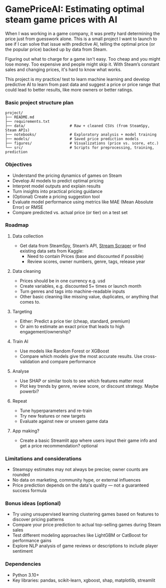 # GamePriceAI: Estimating optimal steam game prices with AI

When I was working in a game company, it was pretty hard determining the price just from guesswork alone. This is a small project I want to launch to see if I can solve that issue with predictive AI, telling the optimal price (or the popular price) backed up by data from Steam. 

Figuring out what to charge for a game isn't easy. Too cheap and you might lose money. Too expensive and people might skip it. With Steam’s constant sales and changing prices, it's hard to know what works.

This project is my practice/ test to learn machine learning and develop predictive AI to learn from past data and suggest a price or price range that could lead to better results, like more owners or better ratings.

### Basic project structure plan
```
project/
├── README.md
├── requirements.txt
├── data/                    # Raw + cleaned CSVs (from SteamSpy, Steam APIs)
├── notebooks/               # Exploratory analysis + model training
├── models/                  # Saved price prediction models
├── figures/                 # Visualizations (price vs. score, etc.)
└── src/                     # Scripts for preprocessing, training, prediction
```



### Objectives

- Understand the pricing dynamics of games on Steam  
- Develop AI models to predict optimal pricing  
- Interpret model outputs and explain results  
- Turn insights into practical pricing guidance  
- (Optional) Create a pricing suggestion tool  
- Evaluate model performance using metrics like MAE (Mean Absolute Error) or RMSE
- Compare predicted vs. actual price (or tier) on a test set


### Roadmap

1. Data collection
   - Get data from SteamSpy, Steam’s API, [Stream Scraper](https://github.com/FronkonGames/Steam-Games-Scraper) or find existing data sets from Kaggle:
     - Need to contain Prices (base and discounted if possible)
     - Review scores, owner numbers, genre, tags, release year

2. Data cleaning 
   - Prices should be in one currency e.g. usd
   - Create variables, e.g. discounted 5+ times or launch month
   - Turn genres and tags into machine-readable inputs
   - Other basic cleaning like missing value, duplicates, or anything that comes to. 

3. Targeting
   - Either: Predict a price tier (cheap, standard, premium)
   - Or aim to estimate an exact price that leads to high engagement/ownership?

4. Train AI
   - Use models like Random Forest or XGBoost
   - Compare which models give the most accurate results. Use cross-validation and compare performance

5. Analyse
   - Use SHAP or similar tools to see which features matter most
   - Plot key trends by genre, review score, or discount strategy. Maybe powerbi?
  
6. Repeat  
   - Tune hyperparameters and re-train  
   - Try new features or new targets  
   - Evaluate against new or unseen game data

7. App making?   
   - Create a basic Streamlit app where users input their game info and get a price recommendation? optional 

### Limitations and considerations

- Steamspy estimates may not always be precise; owner counts are rounded
- No data on marketing, community hype, or external influences
- Price prediction depends on the data's quality — not a guaranteed success formula

### Bonus ideas (optional)

- Try using unsupervised learning clustering games based on features to discover pricing patterns
- Compare your price prediction to actual top-selling games during Steam sales
- Test different modeling approaches like LightGBM or CatBoost for performance gains
- Explore NLP analysis of game reviews or descriptions to include player sentiment

### Dependencies
- Python 3.10+
- Key libraries: pandas, scikit-learn, xgboost, shap, matplotlib, streamlit
